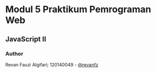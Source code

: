 # Modul 5 Praktikum Pemrograman Web
## JavaScript II
### Author

Revan Fauzi Algifari; 120140049 - [@revanfz](https://github.com/revanfz)
    